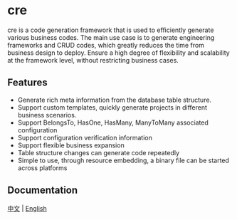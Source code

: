 # cre

cre is a code generation framework that is used to efficiently generate various business codes. The main use case is to generate engineering frameworks and CRUD codes, which greatly reduces the time from business design to deploy. Ensure a high degree of flexibility and scalability at the framework level, without restricting business cases.

## Features

- Generate rich meta information from the database table structure.
- Support custom templates, quickly generate projects in different business scenarios.
- Support BelongsTo, HasOne, HasMany, ManyToMany associated configuration
- Support configuration verification information
- Support flexible business expansion
- Table structure changes can generate code repeatedly
- Simple to use, through resource embedding, a binary file can be started across platforms

## Documentation
[中文](/README) | [English](/en_US/README)
